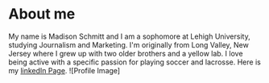 
# About me
My name is Madison Schmitt and I am a sophomore at Lehigh University, studying Journalism and Marketing. I'm originally from Long Valley, New Jersey where I grew up with two older brothers and a yellow lab. I love being active with a specific passion for playing soccer and lacrosse. 
Here is my [linkedIn Page](https://www.linkedin.com/feed/).
![Profile Image]
